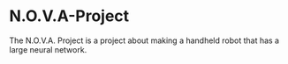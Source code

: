 # N.O.V.A-Project
The N.O.V.A. Project is a project about making a handheld robot that has a large neural network.
